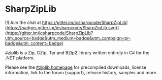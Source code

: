 SharpZipLib
===========

[![Join the chat at https://gitter.im/icsharpcode/SharpZipLib](https://badges.gitter.im/icsharpcode/SharpZipLib.svg)](https://gitter.im/icsharpcode/SharpZipLib?utm_source=badge&utm_medium=badge&utm_campaign=pr-badge&utm_content=badge)

\#ziplib is a Zip, GZip, Tar and BZip2 library written entirely in C# for the .NET platform.

Please see the [\#ziplib homepage](http://icsharpcode.github.io/SharpZipLib/) for precompiled downloads, 
license information, link to the forum (support), release history, samples and more.
